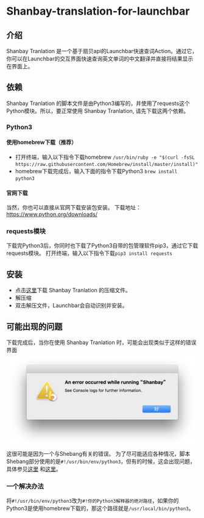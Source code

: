 # Shanbay-translation-for-launchbar

## 介绍
Shanbay Tranlation 是一个基于扇贝api的Launchbar快速查词Action。通过它，你可以在Launchbar的交互界面快速查询英文单词的中文翻译并直接将结果显示在界面上。

## 依赖
Shanbay Tranlation 的脚本文件是由Python3编写的，并使用了requests这个Python模块。所以，要正常使用 Shanbay Tranlation, 请先下载这两个依赖。

### Python3

#### 使用homebrew下载（推荐）
* 打开终端，输入以下指令下载homebrew
`/usr/bin/ruby -e "$(curl -fsSL https://raw.githubusercontent.com/Homebrew/install/master/install)"`
* homebrew下载完成后，输入下面的指令下载Python3
`brew install python3`

#### 官网下载
当然，你也可以直接从官网下载安装包安装。
下载地址：https://www.python.org/downloads/

### requests模块
下载完Python3后，你同时也下载了Python3自带的包管理软件pip3，通过它下载requests模块。
打开终端，输入以下指令下载`pip3 install requests`

## 安装
* 点击[这里](https://github.com/Thomas4949/Shanbay-translation-for-launchbar/blob/master/Shanbay_Translation.lbaction.zip)下载 Shanbay Tranlation 的压缩文件。
* 解压缩
* 双击解压文件，Launchbar会自动识别并安装。

## 可能出现的问题
下载完成后，当你在使用 Shanbay Tranlation 时，可能会出现类似于这样的错误界面
![错误界面](https://github.com/Thomas4949/Shanbay-translation-for-launchbar/raw/master/screen.png)
这很可能是因为一个与Shebang有关的错误。
为了尽可能适应各种情况，脚本Shebang部分使用的是`#!/usr/bin/env/python3`，但有的时候，这会出现问题，
具体参见[这里](https://stackoverflow.com/questions/10623833/usr-bin-env-python2-6-no-such-file-or-directory-error)
和[这里](https://stackoverflow.com/questions/11390206/usr-bin-env-python2-no-such-file-or-directory)。
### 一个解决办法
将`#!/usr/bin/env/python3`改为`#!你的Python3解释器的绝对路径`，如果你的Python3是使用homebrew下载的，那这个路径就是`/usr/local/bin/python3`。
